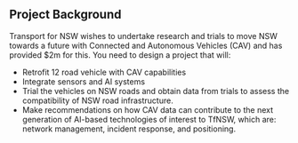 ## Project Background

Transport for NSW wishes to undertake research and trials to move NSW towards a future with Connected and Autonomous Vehicles (CAV) and has provided $2m for this.
You need to design a project that will:
- Retrofit 12 road vehicle with CAV capabilities
- Integrate sensors and AI systems
- Trial the vehicles on NSW roads and obtain data from trials to assess the compatibility of NSW road infrastructure.
- Make recommendations on how CAV data can contribute to the next generation of AI-based technologies of interest to TfNSW, which are: network management, incident response, and positioning.
